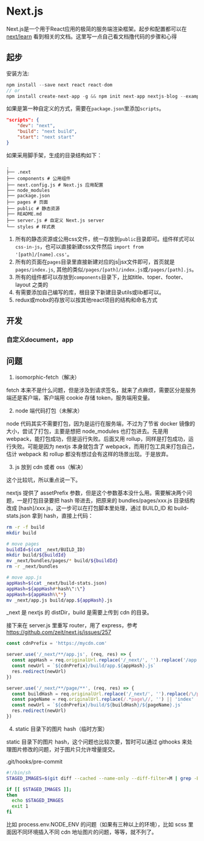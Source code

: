 # Next.js

Next.js是一个用于React应用的极简的服务端渲染框架。起步和配置都可以在[next/learn](https://nextjs.org/learn/basics/create-nextjs-app) 看到相关的文档。这里写一点自己看文档撸代码的步骤和心得

## 起步
安装方法:
```javascript
npm install --save next react react-dom
// or
npm install create-next-app -g && npm init next-app nextjs-blog --example "https://github.com/zeit/next-learn-starter/tree/master/learn-starter" // example 是案例的源码地址，可以根据自己的需求到 https://github.com/zeit/next-learn-starter 去找
```
如果是第一种自定义的方式，需要在`package.json`里添加`scripts`。
```json
"scripts": {
    "dev": "next",
    "build": "next build",
    "start": "next start"
}
```
如果采用脚手架，生成的目录结构如下：
```
.
├── .next
├── components # 公用组件
├── next.config.js # Next.js 应用配置
├── node_modules
├── package.json
├── pages # 页面
├── public # 静态资源
├── README.md
├── server.js # 自定义 Next.js server
└── styles # 样式表
```
1. 所有的静态资源或公用css文件，统一存放到`public`目录即可。组件样式可以`css-in-js`，也可以直接新建css文件然后 `import from '[path]/[name].css'`。
2. 所有的页面在`pages`目录里直接新建对应的js|jsx文件即可，首页就是`pages/index.js`, 其他的类似`/pages/[path]/index.js`或`/pages/[path].js`。
3. 所有的组件都可以存放到`components`目录下，比如title、toper、footer、layout 之类的
4. 有需要添加自己编写的库，根目录下新建目录utils或lib都可以。
5. redux或mobx的存放可以按其他react项目的结构和命名方式

## 开发
### 自定义document，app


## 问题

1. isomorphic-fetch（解决）

fetch 本来不是什么问题，但是涉及到请求签名，就来了点麻烦，需要区分是服务端还是客户端，客户端用 cookie 存储 token，服务端用变量。

2. node 端代码打包（未解决）

node 代码其实不需要打包，因为是运行在服务端，不过为了节省 docker 镜像的大小，尝试了打包，主要是想把 node_modules 也打包进去。先是用 webpack，能打包成功，但是运行失败。后面又用 rollup，同样是打包成功，运行失败。可能是因为 nextjs 本身就包含了 webpack，而用打包工具来打包自己，估计 webpack 和 rollup 都没有想过会有这样的场景出现。于是放弃。

3. js 放到 cdn 或者 oss（解决）

这个比较坑，所以重点说一下。

nextjs 提供了 assetPrefix 参数，但是这个参数基本没什么用。需要解决两个问题，一是打包目录要把 hash 带进去，把原来的 bundles/pages/xxx.js 目录结构改成 [hash]/xxx.js，这一步可以在打包脚本里处理，通过 BUILD_ID 和 build-stats.json 拿到 hash，直接上代码：
```sh
rm -r -f build
mkdir build

# move pages
buildId=$(cat _next/BUILD_ID)
mkdir build/${buildId}
mv _next/bundles/pages/* build/${buildId}
rm -r _next/bundles

# move app.js
appHash=$(cat _next/build-stats.json)
appHash=${appHash#*hash\":\"}
appHash=${appHash%\"*}
mv _next/app.js build/app.${appHash}.js
```
_next 是 nextjs 的 distDir，build 是需要上传到 cdn 的目录。


接下来在 server.js 里重写 router，用了 express，参考 https://github.com/zeit/next.js/issues/257

```js
const cdnPrefix = 'https://mycdn.com'

server.use('/_next/**/app.js', (req, res) => {
  const appHash = req.originalUrl.replace('/_next/', '').replace('/app.js', '')
  const newUrl = `${cdnPrefix}/build/app.${appHash}.js`
  res.redirect(newUrl)
})

server.use('/_next/**/page/**', (req, res) => {
  const buildHash = req.originalUrl.replace('/_next/', '').replace(/\/page\/.*/, '')
  const pageName = req.originalUrl.replace(/.*page\//, '') || 'index'
  const newUrl = `${cdnPrefix}/build/${buildHash}/${pageName}.js`
  res.redirect(newUrl)
})
```

4. static 目录下的图片 hash（临时方案）

static 目录下的图片 hash，这个问题也比较次要，暂时可以通过 githooks 来处理图片修改的问题，对于图片只允许增量提交。

.git/hooks/pre-commit
```sh
#!/bin/sh
STAGED_IMAGES=$(git diff --cached --name-only --diff-filter=M | grep -E ".(jpg|jpeg|png|gif)$")

if [[ $STAGED_IMAGES ]];
then
  echo $STAGED_IMAGES
  exit 1
fi
```

比如 process.env.NODE_ENV 的问题（如果有三种以上的环境），比如 scss 里面因不同环境插入不同 cdn 地址图片的问题，等等，就不列了。